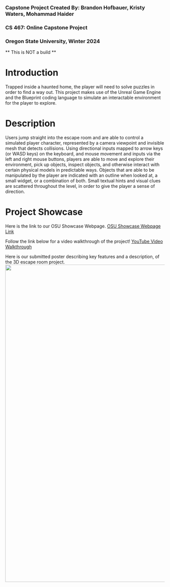 ### Capstone Project Created By: Brandon Hofbauer, Kristy Waters, Mohammad Haider
### CS 467: Online Capstone Project
### Oregon State University, Winter 2024

** This is NOT a build **

# Introduction

Trapped inside a haunted home, the player will need to solve puzzles in order to
find a way out. This project makes use of the Unreal Game Engine and the Blueprint
coding language to simulate an interactable environment for the player to explore.

# Description

Users jump straight into the escape room and are able to control a simulated
player character, represented by a camera viewpoint and invisible mesh that detects
collisions. Using directional inputs mapped to arrow keys (or WASD keys) on the
keyboard, and mouse movement and inputs via the left and right mouse buttons,
players are able to move and explore their environment, pick up objects, inspect
objects, and otherwise interact with certain physical models in predictable ways. Objects
that are able to be manipulated by the player are indicated with an outline when looked
at, a small widget, or a combination of both. Small textual hints and visual clues are
scattered throughout the level, in order to give the player a sense of direction.

# Project Showcase
Here is the link to our OSU Showcase Webpage. 
[OSU Showcase Webpage Link](https://eecs.engineering.oregonstate.edu/project-showcase/projects/?id=ACaOZZxK6ib37zF4)   

Follow the link below for a video walkthrough of the project!
[YouTube Video Walkthrough](https://www.youtube.com/watch?v=SiXM3Zd9Mu8)

Here is our submitted poster describing key features and a description, of the 3D escape room project.
<img src="https://github.com/KristyWaters/escape_room/blob/main/assets/Project%20Poster-1.png"  width="1000" >  
<br>
